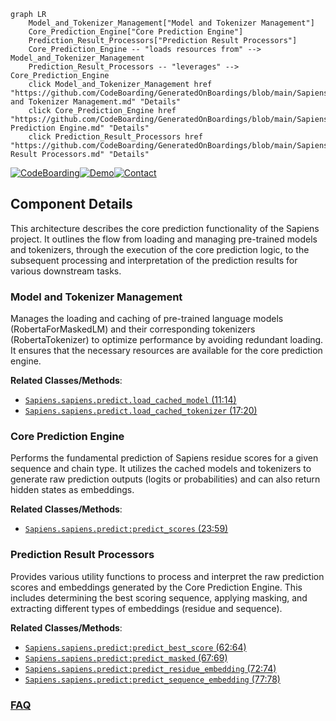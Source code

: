 ```mermaid
graph LR
    Model_and_Tokenizer_Management["Model and Tokenizer Management"]
    Core_Prediction_Engine["Core Prediction Engine"]
    Prediction_Result_Processors["Prediction Result Processors"]
    Core_Prediction_Engine -- "loads resources from" --> Model_and_Tokenizer_Management
    Prediction_Result_Processors -- "leverages" --> Core_Prediction_Engine
    click Model_and_Tokenizer_Management href "https://github.com/CodeBoarding/GeneratedOnBoardings/blob/main/Sapiens/Model and Tokenizer Management.md" "Details"
    click Core_Prediction_Engine href "https://github.com/CodeBoarding/GeneratedOnBoardings/blob/main/Sapiens/Core Prediction Engine.md" "Details"
    click Prediction_Result_Processors href "https://github.com/CodeBoarding/GeneratedOnBoardings/blob/main/Sapiens/Prediction Result Processors.md" "Details"
```
[![CodeBoarding](https://img.shields.io/badge/Generated%20by-CodeBoarding-9cf?style=flat-square)](https://github.com/CodeBoarding/CodeBoarding)[![Demo](https://img.shields.io/badge/Try%20our-Demo-blue?style=flat-square)](https://www.codeboarding.org/demo)[![Contact](https://img.shields.io/badge/Contact%20us%20-%20contact@codeboarding.org-lightgrey?style=flat-square)](mailto:contact@codeboarding.org)

## Component Details

This architecture describes the core prediction functionality of the Sapiens project. It outlines the flow from loading and managing pre-trained models and tokenizers, through the execution of the core prediction logic, to the subsequent processing and interpretation of the prediction results for various downstream tasks.

### Model and Tokenizer Management
Manages the loading and caching of pre-trained language models (RobertaForMaskedLM) and their corresponding tokenizers (RobertaTokenizer) to optimize performance by avoiding redundant loading. It ensures that the necessary resources are available for the core prediction engine.


**Related Classes/Methods**:

- <a href="https://github.com/Merck/Sapiens/blob/master/sapiens/predict.py#L11-L14" target="_blank" rel="noopener noreferrer">`Sapiens.sapiens.predict.load_cached_model` (11:14)</a>
- <a href="https://github.com/Merck/Sapiens/blob/master/sapiens/predict.py#L17-L20" target="_blank" rel="noopener noreferrer">`Sapiens.sapiens.predict.load_cached_tokenizer` (17:20)</a>


### Core Prediction Engine
Performs the fundamental prediction of Sapiens residue scores for a given sequence and chain type. It utilizes the cached models and tokenizers to generate raw prediction outputs (logits or probabilities) and can also return hidden states as embeddings.


**Related Classes/Methods**:

- <a href="https://github.com/Merck/Sapiens/blob/master/sapiens/predict.py#L23-L59" target="_blank" rel="noopener noreferrer">`Sapiens.sapiens.predict:predict_scores` (23:59)</a>


### Prediction Result Processors
Provides various utility functions to process and interpret the raw prediction scores and embeddings generated by the Core Prediction Engine. This includes determining the best scoring sequence, applying masking, and extracting different types of embeddings (residue and sequence).


**Related Classes/Methods**:

- <a href="https://github.com/Merck/Sapiens/blob/master/sapiens/predict.py#L62-L64" target="_blank" rel="noopener noreferrer">`Sapiens.sapiens.predict:predict_best_score` (62:64)</a>
- <a href="https://github.com/Merck/Sapiens/blob/master/sapiens/predict.py#L67-L69" target="_blank" rel="noopener noreferrer">`Sapiens.sapiens.predict:predict_masked` (67:69)</a>
- <a href="https://github.com/Merck/Sapiens/blob/master/sapiens/predict.py#L72-L74" target="_blank" rel="noopener noreferrer">`Sapiens.sapiens.predict:predict_residue_embedding` (72:74)</a>
- <a href="https://github.com/Merck/Sapiens/blob/master/sapiens/predict.py#L77-L78" target="_blank" rel="noopener noreferrer">`Sapiens.sapiens.predict:predict_sequence_embedding` (77:78)</a>




### [FAQ](https://github.com/CodeBoarding/GeneratedOnBoardings/tree/main?tab=readme-ov-file#faq)